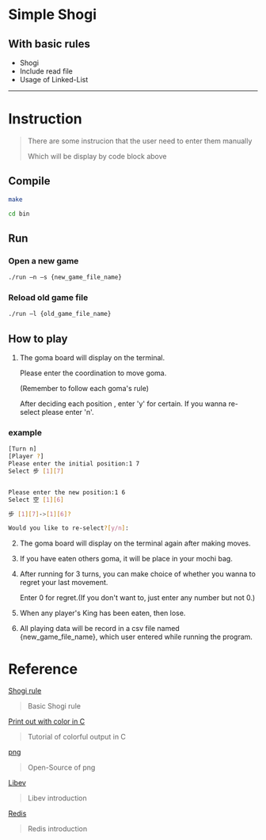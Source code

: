 # Simple Shogi

## With basic rules

* Shogi
* Include read file
* Usage of Linked-List

-------------------------------------
# Instruction

> There are some instrucion that the user need to enter them manually 
> 
> Which will be display by code block above

## Compile

```sh
make
```
```sh
cd bin
```
## Run
### Open a new game
```sh
./run –n –s {new_game_file_name}
```
### Reload old game file
```sh
./run –l {old_game_file_name}
```
## How to play
1. The goma board will display on the terminal.

   Please enter the coordination to move goma.

   (Remember to follow each goma's rule)

   After deciding each position , enter 'y' for certain. If you wanna re-select please enter 'n'.

### example
```sh
[Turn n]
[Player ?]
Please enter the initial position:1 7
Select 步 [1][7]


Please enter the new position:1 6
Select 空 [1][6]

步 [1][7]->[1][6]?

Would you like to re-select?[y/n]:
```
2. The goma board will display on the terminal again after making moves.

3. If you have eaten others goma, it will be place in your mochi bag.

4. After running for 3 turns, you can make choice of whether you wanna to regret your last movement.

   Enter 0 for regret.(If you don't want to, just enter any number but not 0.)

5. When any player's King has been eaten, then lose.

6. All playing data will be record in a csv file named {new_game_file_name}, which user entered while running the program.

# Reference
[Shogi rule](https://shogi.hk/Gameplay-of-Japanese-Chess-Shogi)

> Basic Shogi rule

[Print out with color in C](https://www.796t.com/article.php?id=190246)

> Tutorial of colorful output in C

[png](https://github.com/cutechess/sloppy/blob/master/src/pgn.c)

> Open-Source of png

[Libev](https://gohalo.me/post/linux-libev.html)

> Libev introduction
 
[Redis](https://github.com/redis/hiredis)

> Redis introduction
